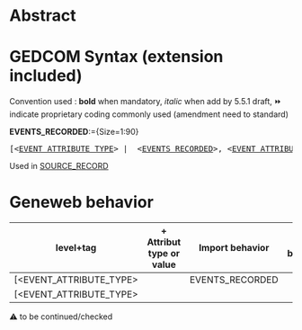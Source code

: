 ﻿# Abstract

# GEDCOM Syntax (extension included)
Convention used : **bold** when mandatory, _italic_ when add by 5.5.1 draft, &#x23E9; indicate proprietary coding commonly used (amendment need to standard)<br />

**EVENTS_RECORDED**:={Size=1:90}
<pre>
[&lt;<a href=Ged.EVENT_ATTRIBUTE_TYPE>EVENT_ATTRIBUTE_TYPE</a>&gt; |  &lt;<a href=Ged.EVENTS_RECORDED>EVENTS_RECORDED</a>&gt;, &lt;<a href=Ged.EVENT_ATTRIBUTE_TYPE>EVENT_ATTRIBUTE_TYPE</a>&gt;]
</pre>
Used in <a href=Ged.SOURCE_RECORD>SOURCE_RECORD</a><br />

# Geneweb behavior

level+tag  | + Attribut type or value | Import behavior | Export behavior  | Comment 
---------- | ------------- | :---------------: | :-----------------:| -----------
[<EVENT_ATTRIBUTE_TYPE> | | EVENTS_RECORDED | | |
[<EVENT_ATTRIBUTE_TYPE> | |  | | |

:warning: to be continued/checked

